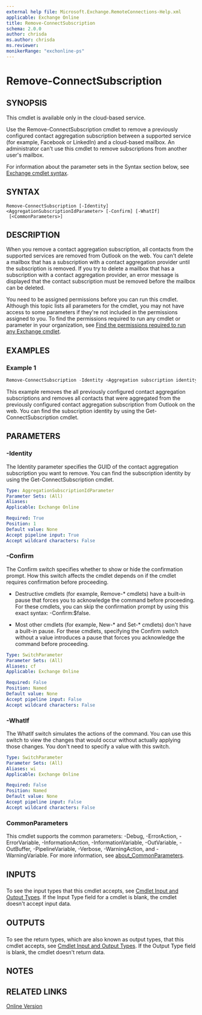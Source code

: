 ```yaml
---
external help file: Microsoft.Exchange.RemoteConnections-Help.xml
applicable: Exchange Online
title: Remove-ConnectSubscription
schema: 2.0.0
author: chrisda
ms.author: chrisda
ms.reviewer:
monikerRange: "exchonline-ps"
---
```


# Remove-ConnectSubscription

## SYNOPSIS
This cmdlet is available only in the cloud-based service.

Use the Remove-ConnectSubscription cmdlet to remove a previously configured contact aggregation subscription between a supported service (for example, Facebook or LinkedIn) and a cloud-based mailbox. An administrator can't use this cmdlet to remove subscriptions from another user's mailbox.

For information about the parameter sets in the Syntax section below, see [Exchange cmdlet syntax](https://docs.microsoft.com/powershell/exchange/exchange-server/exchange-cmdlet-syntax).

## SYNTAX

```
Remove-ConnectSubscription [-Identity] <AggregationSubscriptionIdParameter> [-Confirm] [-WhatIf]
 [<CommonParameters>]
```

## DESCRIPTION
When you remove a contact aggregation subscription, all contacts from the supported services are removed from Outlook on the web. You can't delete a mailbox that has a subscription with a contact aggregation provider until the subscription is removed. If you try to delete a mailbox that has a subscription with a contact aggregation provider, an error message is displayed that the contact subscription must be removed before the mailbox can be deleted.

You need to be assigned permissions before you can run this cmdlet. Although this topic lists all parameters for the cmdlet, you may not have access to some parameters if they're not included in the permissions assigned to you. To find the permissions required to run any cmdlet or parameter in your organization, see [Find the permissions required to run any Exchange cmdlet](https://docs.microsoft.com/powershell/exchange/exchange-server/find-exchange-cmdlet-permissions).

## EXAMPLES

### Example 1
```powershell
Remove-ConnectSubscription -Identity <Aggregation subscription identity>
```

This example removes the all previously configured contact aggregation subscriptions and removes all contacts that were aggregated from the previously configured contact aggregation subscription from Outlook on the web. You can find the subscription identity by using the Get-ConnectSubscription cmdlet.

## PARAMETERS

### -Identity
The Identity parameter specifies the GUID of the contact aggregation subscription you want to remove. You can find the subscription identity by using the Get-ConnectSubscription cmdlet.

```yaml
Type: AggregationSubscriptionIdParameter
Parameter Sets: (All)
Aliases:
Applicable: Exchange Online

Required: True
Position: 1
Default value: None
Accept pipeline input: True
Accept wildcard characters: False
```

### -Confirm
The Confirm switch specifies whether to show or hide the confirmation prompt. How this switch affects the cmdlet depends on if the cmdlet requires confirmation before proceeding.

- Destructive cmdlets (for example, Remove-\* cmdlets) have a built-in pause that forces you to acknowledge the command before proceeding. For these cmdlets, you can skip the confirmation prompt by using this exact syntax: -Confirm:$false.

- Most other cmdlets (for example, New-\* and Set-\* cmdlets) don't have a built-in pause. For these cmdlets, specifying the Confirm switch without a value introduces a pause that forces you acknowledge the command before proceeding.

```yaml
Type: SwitchParameter
Parameter Sets: (All)
Aliases: cf
Applicable: Exchange Online

Required: False
Position: Named
Default value: None
Accept pipeline input: False
Accept wildcard characters: False
```

### -WhatIf
The WhatIf switch simulates the actions of the command. You can use this switch to view the changes that would occur without actually applying those changes. You don't need to specify a value with this switch.

```yaml
Type: SwitchParameter
Parameter Sets: (All)
Aliases: wi
Applicable: Exchange Online

Required: False
Position: Named
Default value: None
Accept pipeline input: False
Accept wildcard characters: False
```

### CommonParameters
This cmdlet supports the common parameters: -Debug, -ErrorAction, -ErrorVariable, -InformationAction, -InformationVariable, -OutVariable, -OutBuffer, -PipelineVariable, -Verbose, -WarningAction, and -WarningVariable. For more information, see [about_CommonParameters](https://go.microsoft.com/fwlink/p/?LinkID=113216).

## INPUTS

###  
To see the input types that this cmdlet accepts, see [Cmdlet Input and Output Types](https://go.microsoft.com/fwlink/p/?linkId=616387). If the Input Type field for a cmdlet is blank, the cmdlet doesn't accept input data.

## OUTPUTS

###  
To see the return types, which are also known as output types, that this cmdlet accepts, see [Cmdlet Input and Output Types](https://go.microsoft.com/fwlink/p/?linkId=616387). If the Output Type field is blank, the cmdlet doesn't return data.

## NOTES

## RELATED LINKS

[Online Version](https://technet.microsoft.com/library/6a4e7267-e3e9-42ec-b1be-7d1d9e2ea40c.aspx)
